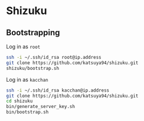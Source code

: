 # Shizuku

## Bootstrapping

Log in as `root`

```sh
ssh -i ~/.ssh/id_rsa root@ip.address
git clone https://github.com/katsuya94/shizuku.git
shizuku/bootstrap.sh
```

Log in as `kacchan`

```sh
ssh -i ~/.ssh/id_rsa kacchan@ip.address
git clone https://github.com/katsuya94/shizuku.git
cd shizuku
bin/generate_server_key.sh
bin/bootstrap.sh
```
